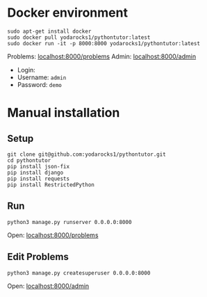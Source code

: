 # Docker environment
```
sudo apt-get install docker
sudo docker pull yodarocks1/pythontutor:latest
sudo docker run -it -p 8000:8000 yodarocks1/pythontutor:latest
```
Problems: [localhost:8000/problems](localhost:8000/problems)
Admin: [localhost:8000/admin](localhost:8000/admin)
- Login:
 - Username: `admin`
 - Password: `demo`


# Manual installation
## Setup
```
git clone git@github.com:yodarocks1/pythontutor.git
cd pythontutor
pip install json-fix
pip install django
pip install requests
pip install RestrictedPython
```

## Run
```
python3 manage.py runserver 0.0.0.0:8000
```
Open: [localhost:8000/problems](localhost:8000/problems)

## Edit Problems
```
python3 manage.py createsuperuser 0.0.0.0:8000
```
Open: [localhost:8000/admin](localhost:8000/admin)
